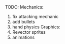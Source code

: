 TODO:
Mechanics:
1. fix attacking mechanic
2. add bullets
3. hand physics
Graphics:
1. Revector sprites
2. animations 
